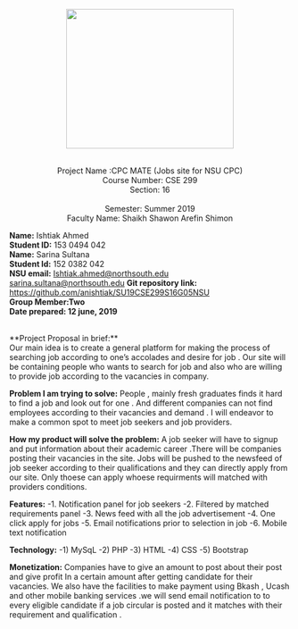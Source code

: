 <p align="center">
  <img width="300" height="250" src="https://github.com/anishtiak/SU19CSE299S16G05NSU/blob/Sarina/Mockup/nsu.jpg">
</p>


<dt>
 <p align="center">       <br/>
Project Name :CPC MATE (Jobs site for NSU CPC)<br/>
Course Number: CSE 299<br/>
Section: 16<br/><br/>
Semester: Summer 2019<br/>
Faculty Name: Shaikh Shawon Arefin Shimon<br/>

**Name:**	Ishtiak Ahmed<br/>
**Student ID:**	153 0494 042<br/>
**Name:** Sarina Sultana<br/>
**Student Id:** 152 0382 042<br/>
**NSU email:**	Ishtiak.ahmed@northsouth.edu	<br/>
sarina.sultana@northsouth.edu
**Git repository link:**	https://github.com/anishtiak/SU19CSE299S16G05NSU <br/>
**Group Member:Two** <br/>
**Date prepared: 12 june, 2019** <br/>

<br/>
**Project Proposal in brief:**
<dt>
Our main idea is to create a general platform for making the process of searching job according to one’s accolades and desire for job  . Our site will be containing people who wants to search for job and also who are willing to  provide  job according to the vacancies in company.
</dt>


**Problem I am trying to solve:**
 People  , mainly fresh graduates finds it hard to find a job and look out for one . And different companies can not find employees according  to their vacancies and demand . I will endeavor to make a common spot to meet job seekers  and job providers.


**How my product will solve the problem:**
A job seeker will have to signup and put information about their academic career  .There will be companies posting their vacancies in the site. Jobs will be pushed to the  newsfeed of job seeker according to their qualifications and they can directly apply from our site. Only thoese can apply whoese requirments will matched with providers conditions.

**Features:**
-1.	Notification panel for job seekers 
-2.	Filtered by matched requirements panel 
-3.	News feed with all the job advertisement 
-4.	One click apply for jobs 
-5.	Email notifications prior to selection in job
-6.	Mobile text notification


**Technology:**
-1)	MySqL
-2)	PHP 
-3)	HTML 
-4)	CSS
-5)	Bootstrap 

**Monetization:**
Companies have to give an amount to post about their post and give profit In a certain amount after getting candidate for their vacancies. We also have the facilities to make payment using Bkash , Ucash and other mobile banking services .we will send email notification to to every eligible candidate if a job circular is posted and it matches with their requirement and qualification .

</p>

</dt>
